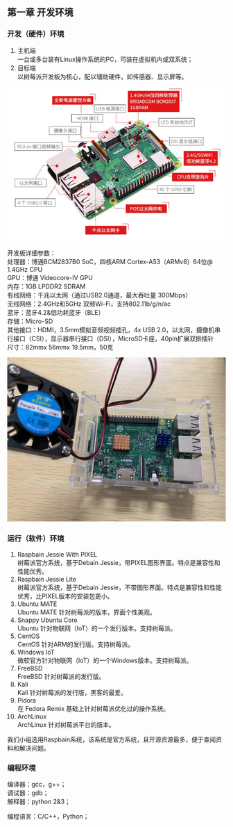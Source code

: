 ## 第一章 开发环境

### 开发（硬件）环境
1. 主机端  
一台或多台装有Linux操作系统的PC，可装在虚拟机内或双系统；
2. 目标端  
以树莓派开发板为核心，配以辅助硬件，如传感器、显示屏等。  

![](board.png)

开发板详细参数：  
处理器：博通BCM2837B0 SoC，四核ARM Cortex-A53（ARMv8）64位@ 1.4GHz CPU  
GPU：博通 Videocore-IV GPU  
内存：1GB LPDDR2 SDRAM  
有线网络：千兆以太网（通过USB2.0通道，最大吞吐量 300Mbps）  
无线网络：2.4GHz和5GHz 双频Wi-Fi，支持802.11b/g/n/ac  
蓝牙：蓝牙4.2&低功耗蓝牙（BLE）  
存储：Micro-SD  
其他接口：HDMI，3.5mm模拟音频视频插孔，4x USB 2.0，以太网，摄像机串行接口（CSI），显示器串行接口（DSI），MicroSD卡座，40pin扩展双排插针  
尺寸：82mmx 56mmx 19.5mm，50克  

![](photo.png)

### 运行（软件）环境
1. Raspbain Jessie With PIXEL  
树莓派官方系统，基于Debain Jessie，带PIXEL图形界面。特点是兼容性和性能优秀。
2. Raspbain Jessie Lite  
树莓派官方系统，基于Debain Jessie，不带图形界面。特点是兼容性和性能优秀，比PIXEL版本的安装包更小。
3. Ubuntu MATE  
Ubuntu MATE 针对树莓派的版本，界面个性美观。
4. Snappy Ubuntu Core  
Ubuntu 针对物联网（IoT）的一个发行版本。支持树莓派。
5. CentOS  
CentOS 针对ARM的发行版。支持树莓派。
6. Windows IoT  
微软官方针对物联网（IoT）的一个Windows版本。支持树莓派。
7. FreeBSD  
FreeBSD 针对树莓派的发行版。
8. Kali  
Kali 针对树莓派的发行版，黑客的最爱。
9. Pidora  
在 Fedora Remix 基础上针对树莓派优化过的操作系统。
10. ArchLinux  
ArchLinux 针对树莓派平台的版本。  

我们小组选用Raspbain系统，该系统是官方系统，且开源资源最多，便于查阅资料和解决问题。

### 编程环境
编译器：gcc，g++；  
调试器：gdb；  
解释器：python 2&3；  

编程语言：C/C++，Python；  
